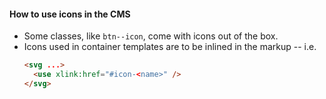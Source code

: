 #### How to use icons in the CMS

- Some classes, like `btn--icon`, come with icons out of the box.
- Icons used in container templates are to be inlined in the markup -- i.e.
  ```html
  <svg ...>
    <use xlink:href="#icon-<name>" />
  </svg>
  ```
